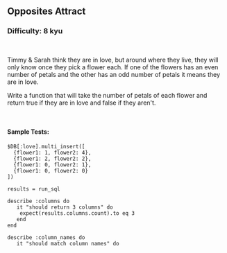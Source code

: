 ## Opposites Attract
### Difficulty: 8 kyu

<br>

<p>Timmy &amp; Sarah think they are in love, but around where they live, they will only know once they pick a flower each. If one of the flowers has an even number of petals and the other has an odd number of petals it means they are in love. </p>
<p>Write a function that will take the number of petals of each flower and return true if they are in love and false if they aren't.</p>


<br>

#### Sample Tests:

```
$DB[:love].multi_insert([
  {flower1: 1, flower2: 4},
  {flower1: 2, flower2: 2},
  {flower1: 0, flower2: 1},
  {flower1: 0, flower2: 0}
])
​
results = run_sql
​
describe :columns do
   it "should return 3 columns" do
    expect(results.columns.count).to eq 3
   end
end
​
describe :column_names do
   it "should match column names" do
```